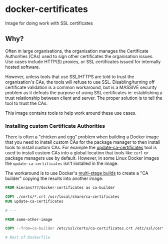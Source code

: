 # docker-certificates

Image for doing work with SSL certificates

## Why?

Often in large organisations, the organisation manages the Certificate Authorities (CAs) used to sign other certificates the organisation issues. Use cases include HTTP(S) proxies, or SSL certificates issued for internally hosted software.

However, unless tools that use SSL/HTTPS are told to trust the organisation's CAs, the tools will refuse to use SSL. Disabling/turning off certificate validation is a common workaround, but is a MASSIVE security problem as it defeats the purpose of using SSL certificates ie: establishing a trust relationship between client and server. The proper solution is to tell the tool to trust the CAs.

This image contains tools to help work around these use cases.

### Installing custom Certificate Authorities

There is often a "chicken and egg" problem when building a Docker image that you need to install custom CAs for the package manager to then install tools to install custom CAs. For example the [update-ca-certificates][1] tool is used to install custom CAs into a global location that tools like `curl` or package managers use by default. However, in some Linux Docker images the `update-ca-certificates` isn't installed in the image.

The workaround is to use Docker's [multi-stage builds][2] to create a "CA builder" copying the results into another image.

```Dockerfile
FROM kierans777/docker-certificates as ca-builder

COPY ./certs/*.crt /usr/local/share/ca-certificates
RUN update-ca-certificates

# ---

FROM some-other-image

COPY --from=ca-builder /etc/ssl/certs/ca-certificates.crt /etc/ssl/certs/ca-certificates.crt

# Rest of Dockerfile

```

[1]: https://manpages.debian.org/buster/ca-certificates/update-ca-certificates.8.en.html
[2]: https://docs.docker.com/build/building/multi-stage/


